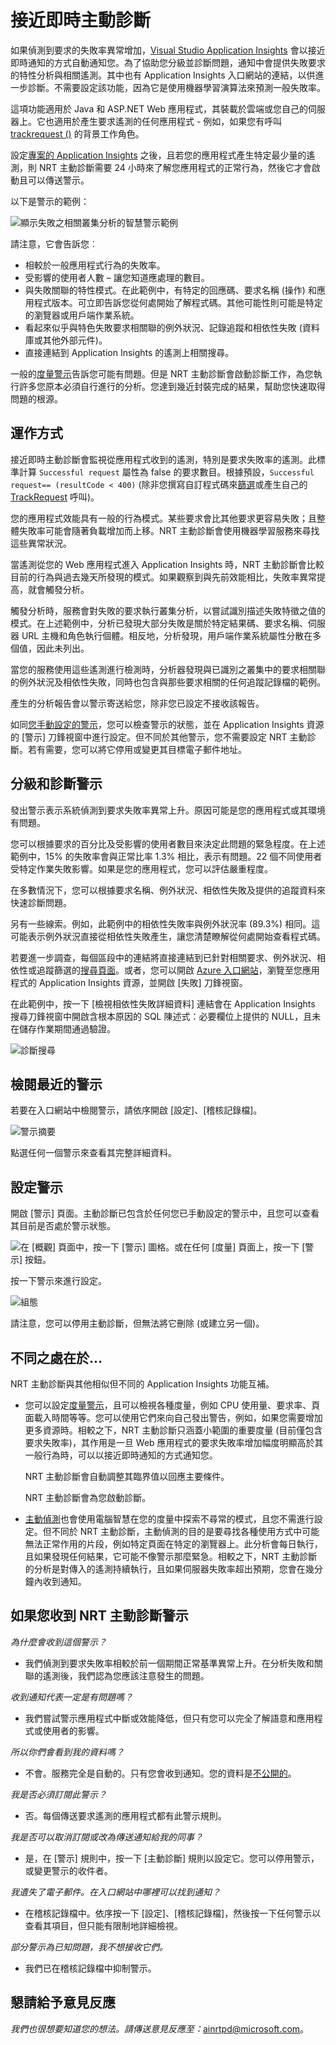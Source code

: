 <properties 
	pageTitle="Application Insights 中的「接近即時主動診斷」" 
	description="警示您應用程式中不尋常的失敗模式，並提供診斷分析。不需要設定。" 
	services="application-insights" 
    documentationCenter=""
	authors="yorac" 
	manager="douge"/>

<tags 
	ms.service="application-insights" 
	ms.workload="tbd" 
	ms.tgt_pltfrm="ibiza" 
	ms.devlang="na" 
	ms.topic="article" 
	ms.date="03/15/2016" 
	ms.author="awills"/>
 
# 接近即時主動診斷

如果偵測到要求的失敗率異常增加，[Visual Studio Application Insights](app-insights-overview.md) 會以接近即時通知的方式自動通知您。為了協助您分級並診斷問題，通知中會提供失敗要求的特性分析與相關遙測。其中也有 Application Insights 入口網站的連結，以供進一步診斷。不需要設定該功能，因為它是使用機器學習演算法來預測一般失敗率。

這項功能適用於 Java 和 ASP.NET Web 應用程式，其裝載於雲端或您自己的伺服器上。它也適用於產生要求遙測的任何應用程式 - 例如，如果您有呼叫 [trackrequest ()](app-insights-api-custom-events-metrics.md#track-request) 的背景工作角色。

設定[專案的 Application Insights](app-insights-get-started.md) 之後，且若您的應用程式產生特定最少量的遙測，則 NRT 主動診斷需要 24 小時來了解您應用程式的正常行為，然後它才會啟動且可以傳送警示。

以下是警示的範例：

![顯示失敗之相關叢集分析的智慧警示範例](./media/app-insights-nrt-proactive-diagnostics/010.png)

請注意，它會告訴您︰

* 相較於一般應用程式行為的失敗率。
* 受影響的使用者人數 – 讓您知道應處理的數目。
* 與失敗關聯的特性模式。在此範例中，有特定的回應碼、要求名稱 (操作) 和應用程式版本。可立即告訴您從何處開始了解程式碼。其他可能性則可能是特定的瀏覽器或用戶端作業系統。
* 看起來似乎與特色失敗要求相關聯的例外狀況、記錄追蹤和相依性失敗 (資料庫或其他外部元件)。
* 直接連結到 Application Insights 的遙測上相關搜尋。

一般的[度量警示](app-insights-alerts.md)告訴您可能有問題。但是 NRT 主動診斷會啟動診斷工作，為您執行許多您原本必須自行進行的分析。您達到幾近封裝完成的結果，幫助您快速取得問題的根源。

## 運作方式

接近即時主動診斷會監視從應用程式收到的遙測，特別是要求失敗率的遙測。此標準計算 `Successful request` 屬性為 false 的要求數目。根據預設，`Successful request== (resultCode < 400)` (除非您撰寫自訂程式碼來[篩選](app-insights-api-filtering-sampling.md#filtering)或產生自己的 [TrackRequest](app-insights-api-custom-events-metrics.md#track-request) 呼叫)。

您的應用程式效能具有一般的行為模式。某些要求會比其他要求更容易失敗；且整體失敗率可能會隨著負載增加而上移。NRT 主動診斷會使用機器學習服務來尋找這些異常狀況。

當遙測從您的 Web 應用程式進入 Application Insights 時，NRT 主動診斷會比較目前的行為與過去幾天所發現的模式。如果觀察到與先前效能相比，失敗率異常提高，就會觸發分析。

觸發分析時，服務會對失敗的要求執行叢集分析，以嘗試識別描述失敗特徵之值的模式。在上述範例中，分析已發現大部分失敗是關於特定結果碼、要求名稱、伺服器 URL 主機和角色執行個體。相反地，分析發現，用戶端作業系統屬性分散在多個值，因此未列出。

當您的服務使用這些遙測進行檢測時，分析器發現與已識別之叢集中的要求相關聯的例外狀況及相依性失敗，同時也包含與那些要求相關的任何追蹤記錄檔的範例。

產生的分析報告會以警示寄送給您，除非您已設定不接收該報告。

如同[您手動設定的警示](app-insights-alerts.md)，您可以檢查警示的狀態，並在 Application Insights 資源的 [警示] 刀鋒視窗中進行設定。但不同於其他警示，您不需要設定 NRT 主動診斷。若有需要，您可以將它停用或變更其目標電子郵件地址。

## 分級和診斷警示

發出警示表示系統偵測到要求失敗率異常上升。原因可能是您的應用程式或其環境有問題。

您可以根據要求的百分比及受影響的使用者數目來決定此問題的緊急程度。在上述範例中，15% 的失敗率會與正常比率 1.3% 相比，表示有問題。22 個不同使用者受特定作業失敗影響。如果是您的應用程式，您可以評估嚴重程度。

在多數情況下，您可以根據要求名稱、例外狀況、相依性失敗及提供的追蹤資料來快速診斷問題。

另有一些線索。例如，此範例中的相依性失敗率與例外狀況率 (89.3%) 相同。這可能表示例外狀況直接從相依性失敗產生，讓您清楚瞭解從何處開始查看程式碼。

若要進一步調查，每個區段中的連結將直接連結到已針對相關要求、例外狀況、相依性或追蹤篩選的[搜尋頁面](app-insights-diagnostic-search.md)。或者，您可以開啟 [Azure 入口網站](https://portal.azure.com)，瀏覽至您應用程式的 Application Insights 資源，並開啟 [失敗] 刀鋒視窗。

在此範例中，按一下 [檢視相依性失敗詳細資料] 連結會在 Application Insights 搜尋刀鋒視窗中開啟含根本原因的 SQL 陳述式：必要欄位上提供的 NULL，且未在儲存作業期間通過驗證。


![診斷搜尋](./media/app-insights-nrt-proactive-diagnostics/051.png)

## 檢閱最近的警示

若要在入口網站中檢閱警示，請依序開啟 [設定]、[稽核記錄檔]。

![警示摘要](./media/app-insights-nrt-proactive-diagnostics/040.png)

點選任何一個警示來查看其完整詳細資料。


## 設定警示 

開啟 [警示] 頁面。主動診斷已包含於任何您已手動設定的警示中，且您可以查看其目前是否處於警示狀態。

![在 [概觀] 頁面中，按一下 [警示] 圖格。或在任何 [度量] 頁面上，按一下 [警示] 按鈕。](./media/app-insights-nrt-proactive-diagnostics/021.png)

按一下警示來進行設定。

![組態](./media/app-insights-nrt-proactive-diagnostics/031.png)

請注意，您可以停用主動診斷，但無法將它刪除 (或建立另一個)。


## 不同之處在於...

NRT 主動診斷與其他相似但不同的 Application Insights 功能互補。

* 您可以設定[度量警示](app-insights-alerts.md)，且可以檢視各種度量，例如 CPU 使用量、要求率、頁面載入時間等等。您可以使用它們來向自己發出警告，例如，如果您需要增加更多資源時。相較之下，NRT 主動診斷只涵蓋小範圍的重要度量 (目前僅包含要求失敗率)，其作用是一旦 Web 應用程式的要求失敗率增加幅度明顯高於其一般行為時，可以以接近即時通知的方式通知您。

    NRT 主動診斷會自動調整其臨界值以回應主要條件。

    NRT 主動診斷會為您啟動診斷。 
* [主動偵測](app-insights-proactive-detection.md)也會使用電腦智慧在您的度量中探索不尋常的模式，且您不需進行設定。但不同於 NRT 主動診斷，主動偵測的目的是要尋找各種使用方式中可能無法正常作用的片段，例如特定頁面在特定的瀏覽器上。此分析會每日執行，且如果發現任何結果，它可能不像警示那麼緊急。相較之下，NRT 主動診斷的分析是對傳入的遙測持續執行，且如果伺服器失敗率超出預期，您會在幾分鐘內收到通知。

## 如果您收到 NRT 主動診斷警示

*為什麼會收到這個警示？*

*	我們偵測到要求失敗率相較於前一個期間正常基準異常上升。在分析失敗和關聯的遙測後，我們認為您應該注意發生的問題。 

*收到通知代表一定是有問題嗎？*

*	我們嘗試警示應用程式中斷或效能降低，但只有您可以完全了解語意和應用程式或使用者的影響。

*所以你們會看到我的資料嗎？*

*	不會。服務完全是自動的。只有您會收到通知。您的資料是[不公開的](app-insights-data-retention-privacy.md)。

*我是否必須訂閱此警示？*

*	否。每個傳送要求遙測的應用程式都有此警示規則。

*我是否可以取消訂閱或改為傳送通知給我的同事？*

*	是，在 [警示] 規則中，按一下 [主動診斷] 規則以設定它。您可以停用警示，或變更警示的收件者。 

*我遺失了電子郵件。在入口網站中哪裡可以找到通知？*

*	在稽核記錄檔中。依序按一下 [設定]、[稽核記錄檔]，然後按一下任何警示以查看其項目，但只能有限制地詳細檢視。

*部分警示為已知問題，我不想接收它們。*

*	我們已在稽核記錄檔中抑制警示。


## 懇請給予意見反應

*我們也很想要知道您的想法。請傳送意見反應至：*[ainrtpd@microsoft.com](mailto:ainrtpd@microsoft.com)。

<!---HONumber=AcomDC_0413_2016-->